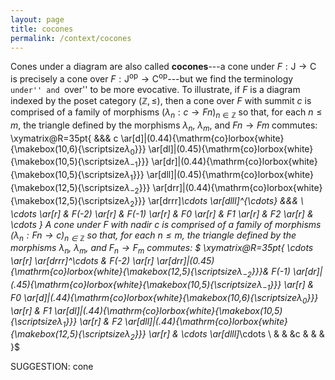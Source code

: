 ```yaml
---
layout: page
title: cocones
permalink: /context/cocones
---
```

Cones under a diagram are also called **cocones**---a cone under $F : \mathsf{J} \to \mathsf{C}$ is precisely a cone over $F : \mathsf{J}^\mathrm{op} \to \mathsf{C}^\mathrm{op}$---but we find the terminology  ``under'' and ``over'' to be more evocative.  To illustrate, if $F$ is a diagram indexed by the poset category $(\mathbb{Z},\leq)$, then a cone over $F$ with summit $c$ is comprised of a family of morphisms $(\lambda_n : c \to Fn)_{n \in \mathbb{Z}}$ so that, for each $n \leq m$, the triangle  defined by the morphisms  $\lambda_n$, $\lambda_m$, and $Fn \to Fm$ commutes:
\xymatrix@R=35pt{
&&& c
 \ar[d]|(0.44){\mathrm{co}lorbox{white}{\makebox(10,6){\scriptsize$\lambda_{ 0}$}}}
\ar[dl]|(0.45){\mathrm{co}lorbox{white}{\makebox(10,5){\scriptsize$\lambda_{-1}$}}}
\ar[dr]|(0.44){\mathrm{co}lorbox{white}{\makebox(10,5){\scriptsize$\lambda_{1}$}}}
\ar[dll]|(0.45){\mathrm{co}lorbox{white}{\makebox(12,5){\scriptsize$\lambda_{-2}$}}}
\ar[drr]|(0.44){\mathrm{co}lorbox{white}{\makebox(12,5){\scriptsize$\lambda_{2}$}}}
\ar[drrr]_\cdots
\ar[dlll]^{\cdots}
&&& \\
\cdots \ar[r] & F(-2) \ar[r] & F(-1) \ar[r] & F0 \ar[r] & F1 \ar[r] & F2 \ar[r] & \cdots
}
A cone under $F$ with nadir $c$ is  comprised of a family of morphisms $(\lambda_n : Fn \to c)_{n \in \mathbb{Z}}$ so that, for each $n \leq m$, the triangle defined by the morphisms $\lambda_n$, $\lambda_m$, and $F_n \to F_m$ commutes:
$ \xymatrix@R=35pt{ \cdots \ar[r]  \ar[drrr]^\cdots & F(-2) \ar[r]  \ar[drr]|(0.45){\mathrm{co}lorbox{white}{\makebox(12,5){\scriptsize$\lambda_{-2}$}}}& F(-1) \ar[dr]|(.45){\mathrm{co}lorbox{white}{\makebox(10,5){\scriptsize$\lambda_{-1}$}}}  \ar[r] & F0 \ar[d]|(.44){\mathrm{co}lorbox{white}{\makebox(10,6){\scriptsize$\lambda_{ 0}$}}}   \ar[r] & F1  \ar[dl]|(.44){\mathrm{co}lorbox{white}{\makebox(10,5){\scriptsize$\lambda_{1}$}}} \ar[r] & F2  \ar[dll]|(.44){\mathrm{co}lorbox{white}{\makebox(12,5){\scriptsize$\lambda_{2}$}}}   \ar[r] & \cdots  \ar[dlll]_\cdots \\ & & &c & & &   }$

SUGGESTION: cone